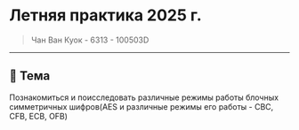 # Летняя практика 2025 г.
> Чан Ван Куок - 6313 - 100503D
---
## 🎯 Тема
Познакомиться и поисследовать различные режимы работы блочных симметричных шифров(AES и различные режимы его работы - CBC, CFB, ECB, OFB)
